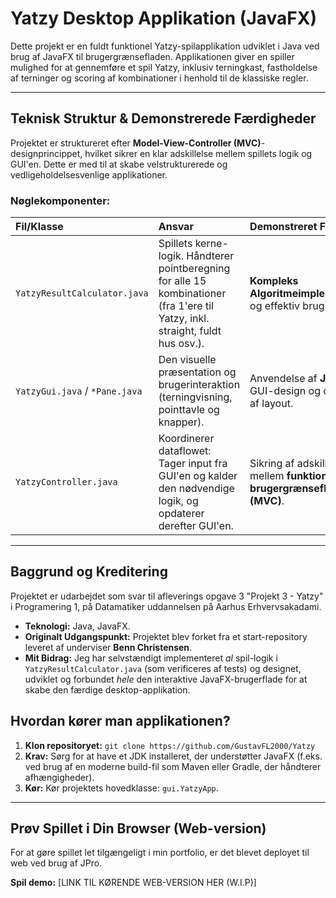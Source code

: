# Yatzy Desktop Applikation (JavaFX)

Dette projekt er en fuldt funktionel Yatzy-spilapplikation udviklet i Java ved brug af JavaFX til brugergrænsefladen. Applikationen giver en spiller mulighed for at gennemføre et spil Yatzy, inklusiv terningkast, fastholdelse af terninger og scoring af kombinationer i henhold til de klassiske regler.


---

## Teknisk Struktur & Demonstrerede Færdigheder

Projektet er struktureret efter **Model-View-Controller (MVC)**-designprincippet, hvilket sikrer en klar adskillelse mellem spillets logik og GUI'en. Dette er med til at skabe velstrukturerede og vedligeholdelsesvenlige applikationer.

### Nøglekomponenter:

| Fil/Klasse | Ansvar | Demonstreret Færdighed |
| :--- | :--- | :--- |
| `YatzyResultCalculator.java` | Spillets kerne-logik. Håndterer pointberegning for alle 15 kombinationer (fra 1'ere til Yatzy, inkl. straight, fuldt hus osv.). | **Kompleks Algoritmeimplementering** og effektiv brug af **Arrays**. |
| `YatzyGui.java` / `*Pane.java` | Den visuelle præsentation og brugerinteraktion (terningvisning, pointtavle og knapper). | Anvendelse af **JavaFX** til GUI-design og opbygning af layout. |
| `YatzyController.java` | Koordinerer dataflowet: Tager input fra GUI'en og kalder den nødvendige logik, og opdaterer derefter GUI'en. | Sikring af adskillelse mellem **funktionalitet og brugergrænseflade (MVC)**. |

---

## Baggrund og Kreditering

Projektet er udarbejdet som svar til afleverings opgave 3 "Projekt 3 - Yatzy" i Programering 1, på Datamatiker uddannelsen på Aarhus Erhvervsakadami. 

* **Teknologi:** Java, JavaFX.
* **Originalt Udgangspunkt:** Projektet blev forket fra et start-repository leveret af underviser **Benn Christensen**.
* **Mit Bidrag:** Jeg har selvstændigt implementeret *al* spil-logik i `YatzyResultCalculator.java` (som verificeres af tests) og designet, udviklet og forbundet *hele* den interaktive JavaFX-brugerflade for at skabe den færdige desktop-applikation.

## Hvordan kører man applikationen?

1.  **Klon repositoryet:** `git clone https://github.com/GustavFL2000/Yatzy`
2.  **Krav:** Sørg for at have et JDK installeret, der understøtter JavaFX (f.eks. ved brug af en moderne build-fil som Maven eller Gradle, der håndterer afhængigheder).
3.  **Kør:** Kør projektets hovedklasse: `gui.YatzyApp`.

---

## Prøv Spillet i Din Browser (Web-version)

For at gøre spillet let tilgængeligt i min portfolio, er det blevet deployet til web ved brug af JPro.

**Spil demo:** [LINK TIL KØRENDE WEB-VERSION HER (W.I.P)]
